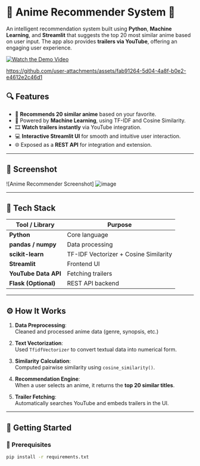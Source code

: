 # 🎌 Anime Recommender System 🎥

An intelligent recommendation system built using **Python**, **Machine Learning**, and **Streamlit** that suggests the top 20 most similar anime based on user input. The app also provides **trailers via YouTube**, offering an engaging user experience.

[![Watch the Demo Video](https://img.shields.io/badge/Watch-Demo%20Video-red?style=for-the-badge&logo=youtube)](https://drive.google.com/file/d/1yy45KNDyu7gMazjjEhgI55odh37RUcWu/view?usp=drive_link)

https://github.com/user-attachments/assets/fab91264-5d04-4a8f-b0e2-e4612e2c46d1

## 🔍 Features

- 🔁 **Recommends 20 similar anime** based on your favorite.
- 🧠 Powered by **Machine Learning**, using TF-IDF and Cosine Similarity.
- 🎞️ **Watch trailers instantly** via YouTube integration.
- 💻 **Interactive Streamlit UI** for smooth and intuitive user interaction.
- 🌐 Exposed as a **REST API** for integration and extension.

---

## 📸 Screenshot

![Anime Recommender Screenshot] ![image](https://github.com/user-attachments/assets/c0e42017-3d9c-41a3-a9a7-cea3931eeb88)
 <!-- Replace with your actual screenshot URL -->

---

## 🧠 Tech Stack

| Tool / Library      | Purpose                              |
|---------------------|--------------------------------------|
| **Python**          | Core language                        |
| **pandas / numpy**  | Data processing                      |
| **scikit-learn**    | TF-IDF Vectorizer + Cosine Similarity|
| **Streamlit**       | Frontend UI                          |
| **YouTube Data API**| Fetching trailers                    |
| **Flask (Optional)**| REST API backend                     |

---

## ⚙️ How It Works

1. **Data Preprocessing**:  
   Cleaned and processed anime data (genre, synopsis, etc.)

2. **Text Vectorization**:  
   Used `TfidfVectorizer` to convert textual data into numerical form.

3. **Similarity Calculation**:  
   Computed pairwise similarity using `cosine_similarity()`.

4. **Recommendation Engine**:  
   When a user selects an anime, it returns the **top 20 similar titles**.

5. **Trailer Fetching**:  
   Automatically searches YouTube and embeds trailers in the UI.

---

## 🚀 Getting Started

### 🔧 Prerequisites

```bash
pip install -r requirements.txt
